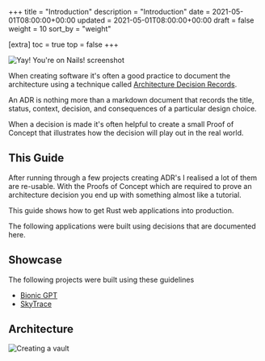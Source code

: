 +++
title = "Introduction"
description = "Introduction"
date = 2021-05-01T08:00:00+00:00
updated = 2021-05-01T08:00:00+00:00
draft = false
weight = 10
sort_by = "weight"

[extra]
toc = true
top = false
+++


![Yay! You're on Nails! screenshot](/yay-your-on-nails.png)

When creating software it's often a good practice to document the architecture using  a technique called [Architecture Decision Records](https://adr.github.io/).

An ADR is nothing more than a markdown document that records the title, status, context, decision, and consequences of a particular design choice.

When a decision is made it's often helpful to create a small Proof of Concept that illustrates how the decision will play out in the real world. 

## This Guide

After running through a few projects creating ADR's I realised a lot of them are re-usable. With the Proofs of Concept which are required to prove an architecture decision you end up with something almost like a tutorial.

This guide shows how to get Rust web applications into production.

The following applications were built using decisions that are documented here.

## Showcase

The following projects were built using these guidelines

- [Bionic GPT](https://github.com/purton-tech/bionicgpt)
- [SkyTrace](https://github.com/purton-tech/skytrace)

## Architecture


![Creating a vault](/architecture-diagram.svg)
